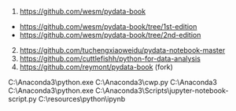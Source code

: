 

1. https://github.com/wesm/pydata-book
  * https://github.com/wesm/pydata-book/tree/1st-edition
  * https://github.com/wesm/pydata-book/tree/2nd-edition
2. https://github.com/tuchengxiaoweidu/pydata-notebook-master
3. https://github.com/cuttlefishh/python-for-data-analysis
4. https://github.com/reymont/pydata-book (fork)

C:\Anaconda3\python.exe C:\Anaconda3\cwp.py C:\Anaconda3 C:\Anaconda3\python.exe C:\Anaconda3\Scripts\jupyter-notebook-script.py C:\resources\python\ipynb